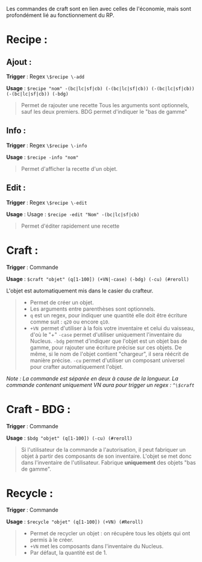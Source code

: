 Les commandes de craft sont en lien avec celles de l'économie, mais sont profondément lié au fonctionnement du RP.

# Recipe :

## Ajout :

**Trigger** : Regex `\$recipe \-add`

**Usage** : `$recipe "nom" -(bc|lc|sf|cb) (-(bc|lc|sf|cb)) (-(bc|lc|sf|cb)) (-(bc|lc|sf|cb)) (-bdg)`

> Permet de rajouter une recette
> Tous les arguments sont optionnels, sauf les deux premiers.
> BDG permet d'indiquer le "bas de gamme"

## Info :

**Trigger** : Regex `\$recipe \-info`

**Usage** : `$recipe -info "nom"`

> Permet d'afficher la recette d'un objet.

## Edit :

**Trigger** : Regex `\$recipe \-edit`

**Usage** : Usage : `$recipe -edit "Nom" -(bc|lc|sf|cb)`

> Permet d'éditer rapidement une recette

# Craft :

**Trigger** : Commande

**Usage** : `$craft "objet" (q[1-100]) (+VN|-case) (-bdg) (-cu) (#reroll)`

L'objet est automatiquement mis dans le casier du crafteur.
> - Permet de créer un objet.
> - Les arguments entre parenthèses sont optionnels.
> - `q` est un regex, pour indiquer une quantité elle doit être écriture comme suit : `q20` ou encore `q10`.
> - `+VN `permet d'utiliser à la fois votre inventaire et celui du vaisseau, d'où le "+"
> `-case` permet d'utiliser uniquement l'inventaire du Nucleus.
> `-bdg` permet d'indiquer que l'objet est un objet bas de gamme, pour rajouter une écriture précise sur ces objets.
> De même, si le nom de l'objet contient "chargeur", il sera réécrit de manière précise.
> `-cu` permet d'utiliser un composant universel pour crafter automatiquement l'objet.

*Note : La commande est séparée en deux à cause de la longueur. La commande contenant uniquement VN aura pour trigger un regex : `^\$craft`*

# Craft - BDG : 

**Trigger** : Commande

**Usage** : `$bdg "objet" (q[1-100]) (-cu) (#reroll)`
> Si l'utilisateur de la commande a l'autorisation, il peut fabriquer un objet à partir des composants de son inventaire.
> L'objet se met donc dans l'inventaire de l'utilisateur.
> Fabrique **uniquement** des objets "bas de gamme".

# Recycle :

**Trigger** : Commande

**Usage** : `$recycle "objet" (q[1-100]) (+VN) (#Reroll)`

> - Permet de recycler un objet : on récupère tous les objets qui ont permis à le créer.
> - `+VN` met les composants dans l'inventaire du Nucleus.
> - Par défaut, la quantité est de 1.
